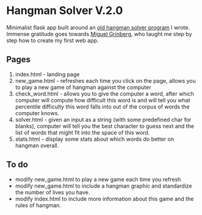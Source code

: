 # Hangman Solver V.2.0

Minimalist flask app built around an [old hangman solver program](url-to-my-old-repo) I wrote. Immense gratitude goes towards [Miguel Grinberg](url-to-flask-tutorial), who taught me step by step how to create my first web app.

## Pages
1. index.html - landing page
2. new_game.html - refreshes each time you click on the page, allows you to play a new game of hangman against the computer
3. check_word.html - allows you to give the computer a word, after which computer will compute how difficult this word is and will tell you what percentile difficulty this word falls into out of the corpus of words the computer knows.
4. solver.html - given an input as a string (with some predefined char for blanks), computer will tell you the best character to guess next and the list of words that might fit into the space of this word.
5. stats.html - display some stats about which words do better on hangman overall.

## To do
* modify new_game.html to play a new game each time you refresh
* modify new_game.html to include a hangman graphic and standardize the number of lives you have.
* modify index.html to include more information about this game and the rules of hangman.